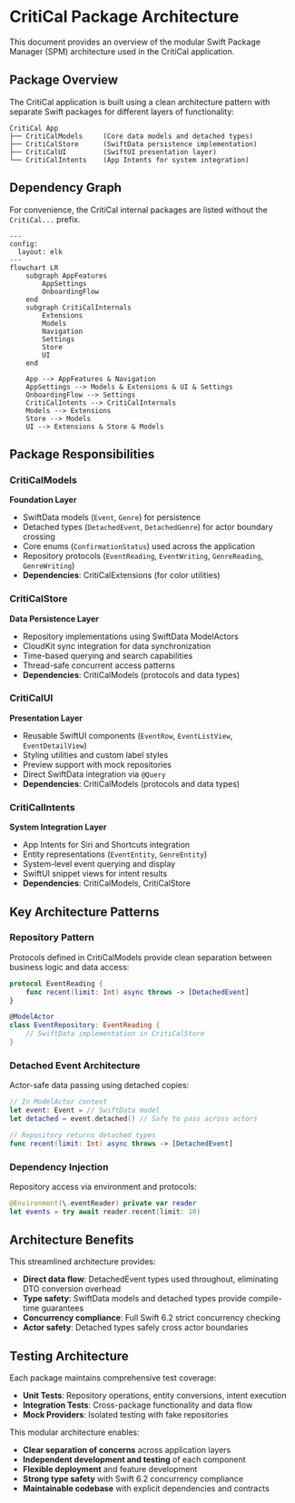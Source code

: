 # CritiCal Package Architecture

This document provides an overview of the modular Swift Package Manager (SPM) architecture used in the CritiCal application.

## Package Overview

The CritiCal application is built using a clean architecture pattern with separate Swift packages for different layers of functionality:

```
CritiCal App
├── CritiCalModels     (Core data models and detached types)
├── CritiCalStore      (SwiftData persistence implementation)
├── CritiCalUI         (SwiftUI presentation layer)
└── CritiCalIntents    (App Intents for system integration)
```

## Dependency Graph

For convenience, the CritiCal internal packages are listed without the `CritiCal...` prefix.

```mermaid
---
config:
  layout: elk
---
flowchart LR
    subgraph AppFeatures
        AppSettings
        OnboardingFlow
    end
    subgraph CritiCalInternals
        Extensions
        Models
        Navigation
        Settings
        Store
        UI
    end

    App --> AppFeatures & Navigation
    AppSettings --> Models & Extensions & UI & Settings
    OnboardingFlow --> Settings
    CritiCalIntents --> CritiCalInternals
    Models --> Extensions
    Store --> Models
    UI --> Extensions & Store & Models
```

## Package Responsibilities

### CritiCalModels
**Foundation Layer**
- SwiftData models (`Event`, `Genre`) for persistence
- Detached types (`DetachedEvent`, `DetachedGenre`) for actor boundary crossing
- Core enums (`ConfirmationStatus`) used across the application
- Repository protocols (`EventReading`, `EventWriting`, `GenreReading`, `GenreWriting`)
- **Dependencies**: CritiCalExtensions (for color utilities)

### CritiCalStore
**Data Persistence Layer**
- Repository implementations using SwiftData ModelActors
- CloudKit sync integration for data synchronization
- Time-based querying and search capabilities
- Thread-safe concurrent access patterns
- **Dependencies**: CritiCalModels (protocols and data types)

### CritiCalUI
**Presentation Layer**
- Reusable SwiftUI components (`EventRow`, `EventListView`, `EventDetailView`)
- Styling utilities and custom label styles
- Preview support with mock repositories
- Direct SwiftData integration via `@Query`
- **Dependencies**: CritiCalModels (protocols and data types)

### CritiCalIntents
**System Integration Layer**
- App Intents for Siri and Shortcuts integration
- Entity representations (`EventEntity`, `GenreEntity`)
- System-level event querying and display
- SwiftUI snippet views for intent results
- **Dependencies**: CritiCalModels, CritiCalStore

## Key Architecture Patterns

### Repository Pattern
Protocols defined in CritiCalModels provide clean separation between business logic and data access:
```swift
protocol EventReading {
    func recent(limit: Int) async throws -> [DetachedEvent]
}

@ModelActor
class EventRepository: EventReading {
    // SwiftData implementation in CritiCalStore
}
```

### Detached Event Architecture
Actor-safe data passing using detached copies:
```swift
// In ModelActor context
let event: Event = // SwiftData model
let detached = event.detached() // Safe to pass across actors

// Repository returns detached types
func recent(limit: Int) async throws -> [DetachedEvent]
```

### Dependency Injection
Repository access via environment and protocols:
```swift
@Environment(\.eventReader) private var reader
let events = try await reader.recent(limit: 10)
```

## Architecture Benefits

This streamlined architecture provides:

- **Direct data flow**: DetachedEvent types used throughout, eliminating DTO conversion overhead
- **Type safety**: SwiftData models and detached types provide compile-time guarantees
- **Concurrency compliance**: Full Swift 6.2 strict concurrency checking
- **Actor safety**: Detached types safely cross actor boundaries

## Testing Architecture

Each package maintains comprehensive test coverage:
- **Unit Tests**: Repository operations, entity conversions, intent execution
- **Integration Tests**: Cross-package functionality and data flow
- **Mock Providers**: Isolated testing with fake repositories

This modular architecture enables:
- **Clear separation of concerns** across application layers
- **Independent development and testing** of each component
- **Flexible deployment** and feature development
- **Strong type safety** with Swift 6.2 concurrency compliance
- **Maintainable codebase** with explicit dependencies and contracts
